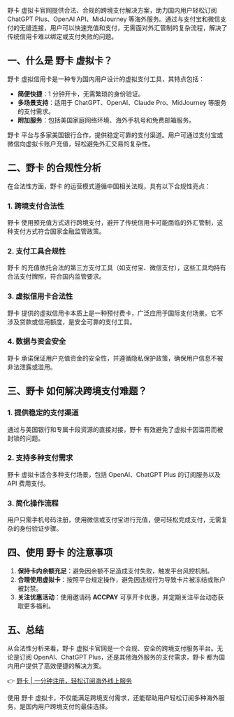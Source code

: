 野卡 虚拟卡官网提供合法、合规的跨境支付解决方案，助力国内用户轻松订阅 ChatGPT Plus、OpenAI API、MidJourney 等海外服务。通过与支付宝和微信支付的无缝连接，用户可以快速充值和支付，无需面对外汇管制的复杂流程，解决了传统信用卡难以绑定或支付失败的问题。

## 一、什么是 野卡 虚拟卡？

野卡 虚拟信用卡是一种专为国内用户设计的虚拟支付工具，其特点包括：

- **简便快捷**：1 分钟开卡，无需繁琐的身份验证。
- **多场景支持**：适用于 ChatGPT、OpenAI、Claude Pro、MidJourney 等服务的支付需求。
- **附加服务**：包括美国家庭网络环境、海外手机号和免费邮箱服务。

野卡 平台与多家美国银行合作，提供稳定可靠的支付渠道。用户可通过支付宝或微信向虚拟卡账户充值，轻松避免外汇交易的复杂性。

## 二、野卡 的合规性分析

在合法性方面，野卡 的运营模式遵循中国相关法规，具有以下合规性亮点：

### 1. 跨境支付合法性

野卡 使用预充值方式进行跨境支付，避开了传统信用卡可能面临的外汇管制，这种支付方式符合国家金融监管政策。

### 2. 支付工具合规性

野卡 的充值依托合法的第三方支付工具（如支付宝、微信支付），这些工具均持有合法支付牌照，符合国内监管要求。

### 3. 虚拟信用卡合法性

野卡 提供的虚拟信用卡本质上是一种预付费卡，广泛应用于国际支付场景。它不涉及贷款或信用额度，是安全可靠的支付工具。

### 4. 数据与资金安全

野卡 承诺保证用户充值资金的安全性，并遵循隐私保护政策，确保用户信息不被非法泄露或滥用。

## 三、野卡 如何解决跨境支付难题？

### 1. 提供稳定的支付渠道

通过与美国银行和专属卡段资源的直接对接，野卡 有效避免了虚拟卡因滥用而被封锁的问题。

### 2. 支持多种支付需求

野卡 虚拟卡适合多种支付场景，包括 OpenAI、ChatGPT Plus 的订阅服务以及 API 费用支付。

### 3. 简化操作流程

用户只需手机号码注册，使用微信或支付宝进行充值，便可轻松完成支付，无需复杂的身份验证步骤。

## 四、使用 野卡 的注意事项

1. **保持卡内余额充足**：避免因余额不足造成支付失败，触发平台风控机制。
2. **合理使用虚拟卡**：按照平台规定操作，避免因违规行为导致卡片被冻结或账户被封禁。
3. **关注优惠活动**：使用邀请码 **ACCPAY** 可享开卡优惠，并定期关注平台动态获取更多福利。

## 五、总结

从合法性分析来看，野卡 虚拟卡官网是一个合规、安全的跨境支付服务平台。无论是订阅 OpenAI、ChatGPT Plus，还是其他海外服务的支付需求，野卡 都为国内用户提供了高效便捷的解决方案。

👉 [野卡 | 一分钟注册，轻松订阅海外线上服务](https://bit.ly/bewildcard)

使用 野卡 虚拟卡，不仅能满足跨境支付需求，还能帮助用户轻松订阅多种海外服务，是国内用户跨境支付的最佳选择。